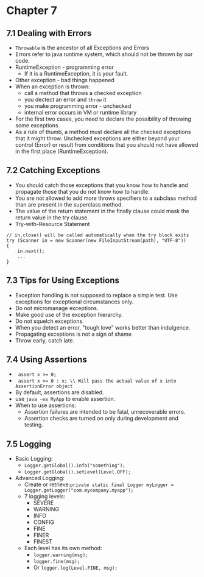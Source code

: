 # Chapter 7

## 7.1 Dealing with Errors
- ```Throwable``` is the ancestor of all Exceptions and Errors
- Errors refer to java runtime system, which should not be thrown by our code.
- RuntimeException - programming error
    - If it is a RuntimeException, it is your fault.
- Other exception - bad things happened
- When an exception is thrown:
    - call a method that throws a checked exception
    - you dectect an error and ```throw``` it
    - you make programming error - unchecked
    - internal error occurs in VM or runtime library
- For the first two cases, you need to declare the possibility of throwing some exceptions.
- As a rule of thumb, a method must declare all the checked exceptions that it might throw. Unchecked exceptions are either beyond your control (Error) or result from conditions that you should not have allowed in the first place (RuntimeException).

## 7.2 Catching Exceptions
- You should catch those exceptions that you know how to handle and propagate those that you do not know how to handle.
- You are not allowed to add more throws specifiers to a subclass method than are present in the superclass method.
- The value of the return statement in the finally clause could mask the return value in the try clause.
- Try-with-Resource Statement
```
// in.close() will be called automatically when the try block exits
try (Scanner in = new Scanner(new FileInputStream(path), "UTF-8"))
{
    in.next();
    ...
}
```

## 7.3 Tips for Using Exceptions
- Exception handling is not supposed to replace a simple test. Use exceptions for exceptional circumstances only.
- Do not micromanage exceptions.
- Make good use of the exception hierarchy.
- Do not squelch exceptions.
- When you detect an error, "tough love" works better than indulgence.
- Propagating exceptions is not a sign of shame
- Throw early, catch late.

## 7.4 Using Assertions 
- ``` assert x >= 0;```
- ``` assert x >= 0 : x; \\ Will pass the actual value of x into AssertionError object```
- By default, assertions are disabled.
- use ``` java -ea MyApp ``` to enable assertion.
- When to use assertions:
    - Assertion failures are intended to be fatal, unrecoverable errors.
    - Assertion checks are turned on only during development and testing.

## 7.5 Logging
- Basic Logging:
    - ```Logger.getGlobal().info("something");```
    - ```Logger.getGlobal().setLevel(Level.OFF);```
- Advanced Logging:
    - Create or retrieve:```private static final Logger myLogger = Logger.getLogger("com.mycompany.myapp");```
    - 7 logging levels:
        - SEVERE
        - WARNING
        - INFO
        - CONFIG
        - FINE
        - FINER
        - FINEST
    - Each level has its own method:
        - ```logger.warning(msg);```
        - ```logger.fine(msg);```
        - Or ```logger.log(Level.FINE, msg);```
    